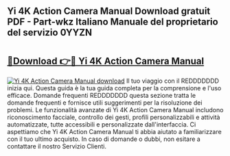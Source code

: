 ## Yi 4K Action Camera Manual Download gratuit PDF - Part-wkz Italiano Manuale del proprietario del servizio 0YYZN

# <h2><a href="http://dfc18c.blite.top/?on=Yi+4K+Action+Camera+Manual">🔗Download 👉🔴 Yi 4K Action Camera Manual</a></h2>

[![Yi 4K Action Camera Manual download](https://i.imgur.com/lujVjoI.png)](http://dfc18c.blite.top/?on=Yi+4K+Action+Camera+Manual)
Il tuo viaggio con il REDDDDDDD inizia qui. Questa guida è la tua guida completa per la comprensione e l'uso efficace. Domande frequenti REDDDDDDD questa sezione tratta le domande frequenti e fornisce utili suggerimenti per la risoluzione dei problemi. Le funzionalità avanzate di Yi 4K Action Camera Manual includono riconoscimento facciale, controllo dei gesti, profili personalizzabili e attività automatizzate, tutte accessibili e personalizzate dall'interfaccia. Ci aspettiamo che Yi 4K Action Camera Manual ti abbia aiutato a familiarizzare con il tuo ultimo acquisto. In caso di domande o dubbi, non esitare a contattare il nostro Servizio Clienti.
